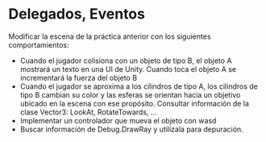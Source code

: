 # Delegados, Eventos
Modificar la escena de la práctica anterior con los siguientes comportamientos:

* Cuando el jugador colisiona con un objeto de tipo B, el objeto A mostrará un texto en una UI de Unity. Cuando toca el objeto A se incrementará la fuerza del objeto B
* Cuando el jugador se aproxima a los cilindros de tipo A, los cilindros de tipo B cambian su color y las esferas se orientan hacia un objetivo ubicado en la escena con ese propósito. Consultar información de la clase Vector3: LookAt, RotateTowards, ...
* Implementar un controlador que mueva el objeto con wasd
* Buscar información de Debug.DrawRay y utilízala para depuración.
